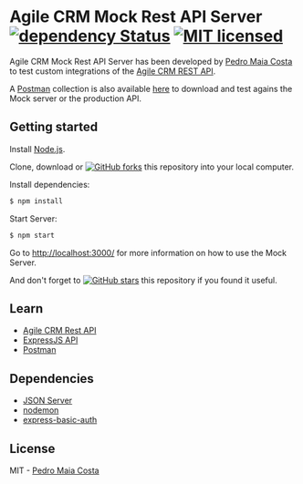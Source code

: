 # Agile CRM Mock Rest API Server [![dependency Status](https://david-dm.org/pnmcosta/agilecrm-mock-api/dev-status.svg)](https://david-dm.org/pnmcosta/agilecrm-mock-api?type=dev) [![MIT licensed](https://img.shields.io/badge/license-MIT-blue.svg)](https://github.com/pnmcosta/agilecrm-mock-api/blob/master/LICENSE)

Agile CRM Mock Rest API Server has been developed by [Pedro Maia Costa](https://github.com/pnmcosta) to test custom integrations of the [Agile CRM REST API](https://github.com/agilecrm/rest-api). 

A [Postman](https://www.getpostman.com/) collection is also available [here](https://www.getpostman.com/collections/a08ca24bd01f221d6601) to download and test agains the Mock server or the production API.

## Getting started

Install [Node.js](http://nodejs.org/).

Clone, download or [![GitHub forks](https://img.shields.io/github/forks/pnmcosta/agilecrm-mock-api.svg?style=social&label=Fork)](https://github.com/pnmcosta/agilecrm-mock-api) this repository into your local computer.

Install dependencies:

```bash
$ npm install
```

Start Server:

```bash
$ npm start
```

Go to [http://localhost:3000/](http://localhost:3000/) for more information on how to use the Mock Server.

And don't forget to [![GitHub stars](https://img.shields.io/github/stars/pnmcosta/agilecrm-mock-api.svg?style=social&label=Star)](https://github.com/pnmcosta/agilecrm-mock-api) this repository if you found it useful.

## Learn

* [Agile CRM Rest API](https://www.agilecrm.com/api)
* [ExpressJS API](https://expressjs.com/en/4x/api.html)
* [Postman](https://www.getpostman.com/)

## Dependencies

* [JSON Server](https://github.com/typicode/json-server/)
* [nodemon](https://github.com/remy/nodemon)
* [express-basic-auth](https://github.com/LionC/express-basic-auth)

## License

MIT - [Pedro Maia Costa](https://github.com/pnmcosta)